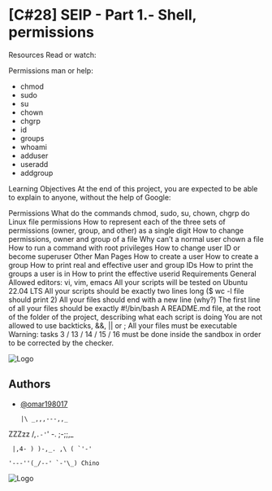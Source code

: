
# [C#28] SEIP - Part 1.- Shell, permissions


Resources
Read or watch:

Permissions
man or help:

- chmod
- sudo
- su
- chown
- chgrp
- id
- groups
- whoami
- adduser
- useradd
- addgroup

Learning Objectives
At the end of this project, you are expected to be able to explain to anyone, without the help of Google:

Permissions
What do the commands chmod, sudo, su, chown, chgrp do
Linux file permissions
How to represent each of the three sets of permissions (owner, group, and other) as a single digit
How to change permissions, owner and group of a file
Why can’t a normal user chown a file
How to run a command with root privileges
How to change user ID or become superuser
Other Man Pages
How to create a user
How to create a group
How to print real and effective user and group IDs
How to print the groups a user is in
How to print the effective userid
Requirements
General
Allowed editors: vi, vim, emacs
All your scripts will be tested on Ubuntu 22.04 LTS
All your scripts should be exactly two lines long ($ wc -l file should print 2)
All your files should end with a new line (why?)
The first line of all your files should be exactly #!/bin/bash
A README.md file, at the root of the folder of the project, describing what each script is doing
You are not allowed to use backticks, &&, || or ;
All your files must be executable
Warning: tasks 3 / 13 / 14 / 15 / 16 must be done inside the sandbox in order to be corrected by the checker.

![Logo](https://tpc.googlesyndication.com/simgad/13527734259634333935)

## Authors

- [@omar198017](https://www.github.com/omar198017)

      |\ _,,,---,,_
  
ZZZzz /,`.-'`' -. ;-;;,_

     |,4- ) )-,_. ,\ ( `'-'
     
    '---''(_/--' `-'\_) Chino


    

![Logo](https://www.muylinux.com/wp-content/uploads/2018/11/bash.png)


